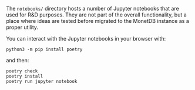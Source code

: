 The `notebooks/` directory hosts a number of Jupyter notebooks that
are used for R&D purposes. They are not part of the overall functionality, but a place where ideas are tested before 
migrated to the MonetDB instance as a proper utility.

You can interact with the Jupyter notebooks in your browser with:

```shell
python3 -m pip install poetry
```
and then:
```shell
poetry check
poetry install
poetry run jupyter notebook
```
